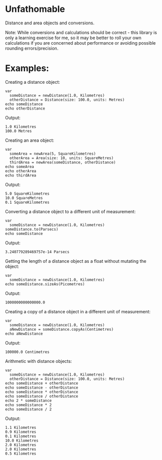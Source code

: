 # Unfathomable

Distance and area objects and conversions.

Note: While conversions and calculations should be correct - this library is only a learning exercise for me, so it may be better to roll your own calculations if you are concerned about performance or avoiding possible rounding errors/precision.

# Examples:

Creating a distance object:

    var 
      someDistance = newDistance(1.0, Kilometres)
      otherDistance = Distance(size: 100.0, units: Metres)
    echo someDistance
    echo otherDistance

Output:

    1.0 Kilometres
    100.0 Metres
    
Creating an area object:
    
    var
      someArea = newArea(5, SquareKilometres)
      otherArea = Area(size: 10, units: SquareMetres)
      thirdArea = newArea(someDistance, otherDistance)
    echo someArea
    echo otherArea
    echo thirdArea
    
Output:

    5.0 SquareKilometres
    10.0 SquareMetres
    0.1 SquareKilometres
      
Converting a distance object to a different unit of measurement:

    var 
      someDistance = newDistance(1.0, Kilometres)
    someDistance.to(Parsecs)
    echo someDistance
    
Output:

    3.240779289469757e-14 Parsecs
    
Getting the length of a distance object as a float without mutating the object:

    var 
      someDistance = newDistance(1.0, Kilometres)
    echo someDistance.sizeAs(Picometres)
    
Output:

    1000000000000000.0
    
Creating a copy of a distance object in a different unit of measurement:

    var 
      someDistance = newDistance(1.0, Kilometres)
      aNewDistance = someDistance.copyAs(Centimetres)
    echo aNewDistance
    
Output:

    100000.0 Centimetres
    
Arithmetic with distance objects:

    var 
      someDistance = newDistance(1.0, Kilometres)
      otherDistance = Distance(size: 100.0, units: Metres)
    echo someDistance + otherDistance
    echo someDistance - otherDistance
    echo someDistance * otherDistance
    echo someDistance / otherDistance
    echo 2 * someDistance
    echo someDistance * 2
    echo someDistance / 2
    
Output:

    1.1 Kilometres
    0.9 Kilometres
    0.1 Kilometres
    10.0 Kilometres
    2.0 Kilometres
    2.0 Kilometres
    0.5 Kilometres
    
  
